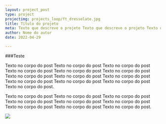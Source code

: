 ```yaml
---
layout: project_post
type: project
projectimg: projects_loop/ft_dresselate.jpg
title: Título do projeto
meta: Texto que descreve o projeto Texto que descreve o projeto Texto que descreve o projeto Texto que descreve o projeto Texto que descreve o projeto Texto que descreve o projeto Texto que descreve o projeto Texto que descreve o projeto Texto que descreve o projeto Texto que descreve o projeto Texto que descreve o projeto Texto que descreve o projeto.
author: Nome do autor
date: 2022-04-29

---
```



###Teste



Texto no corpo do post Texto no corpo do post Texto no corpo do post Texto no corpo do post Texto no corpo do post Texto no corpo do post Texto no corpo do post Texto no corpo do post Texto no corpo do post Texto no corpo do post Texto no corpo do post Texto no corpo do post Texto no corpo do post.



Texto no corpo do post Texto no corpo do post Texto no corpo do post Texto no corpo do post Texto no corpo do post Texto no corpo do post Texto no corpo do post Texto no corpo do post Texto no corpo do post.



<img src="{{site.baseurl}}{{ site.url }}/img/projects/fabtextiles_dresselate/1.jpg">
